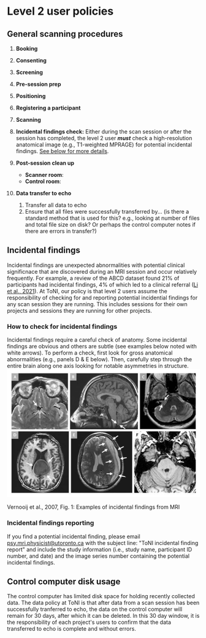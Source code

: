 # Level 2 user policies

## General scanning procedures

1. **Booking**

2. **Consenting**

3. **Screening**

4. **Pre-session prep**

5. **Positioning**

6. **Registering a participant**

7. **Scanning**

8. **Incidental findings check:** 
Either during the scan session or after the session has completed, the level 2 user ***must*** check a high-resolution anatomical image (e.g., T1-weighted MPRAGE) for potential incidental findings. [See below for more details](#incidental-findings).

9. **Post-session clean up**
    - **Scanner room**:
    - **Control room**:

10. **Data transfer to echo**
    1. Transfer all data to echo
    2. Ensure that all files were successfully transferred by... (is there a standard method that is used for this? e.g., looking at number of files and total file size on disk? Or perhaps the control computer notes if there are errors in transfer?)

## Incidental findings
Incidental findings are unexpected abnormalities with potential clinical significnace that are discovered during an MRI session and occur relatively frequently. For example, a review of the ABCD dataset found 21% of participants had incidental findings, 4% of which led to a clinical referral ([Li et al., 2021](https://jamanetwork.com/journals/jamaneurology/fullarticle/2777792)). At ToNI, our policy is that level 2 users assume the responsibility of checking for and reporting potential incidential findings for any scan session they are running. This includes sessions for their own projects and sessions they are running for other projects.

### How to check for incidental findings
Incidental findings require a careful check of anatomy. Some incidental findings are obvious and others are subtle (see examples below noted with white arrows). To perform a check, first look for gross anatomical abnormalities (e.g., panels D & E below). Then, carefully step through the entire brain along one axis looking for notable asymmetries in structure. 
![IF examples](/images/incidentalfindings.jpg)
<figcaption>Vernooij et al., 2007, Fig. 1: Examples of incidental findings from MRI</figcaption>


### Incidental findings reporting
If you find a potential incidental finding, please email [psy.mri.physicist@utoronto.ca](mailto:psy.mri.physicist@utoronto.ca) with the subject line: "ToNI incidental finding report" and include the study information (i.e., study name, participant ID number, and date) and the image series number containing the potential incidental findings. 

## Control computer disk usage
The control computer has limited disk space for holding recently collected data. The data policy at ToNI is that after data from a scan session has been successfully tranferred to echo, the data on the control computer will remain for 30 days, after which it can be deleted. In this 30 day window, it is the responsibility of each project's users to confirm that the data transferred to echo is complete and without errors.